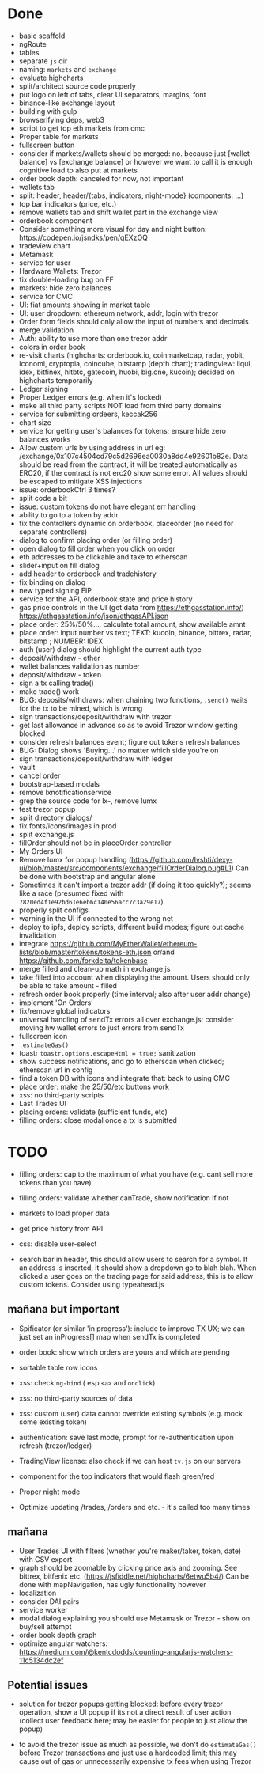 # Done

* basic scaffold
* ngRoute
* tables
* separate `js` dir
* naming: `markets` and `exchange`
* evaluate highcharts
* split/architect source code properly
* put logo on left of tabs, clear UI separators, margins, font
* binance-like exchange layout
* building with gulp
* browserifying deps, web3
* script to get top eth markets from cmc
* Proper table for markets
* fullscreen button
* consider if markets/wallets should be merged: no. because just [wallet balance] vs [exchange balance] or however we want to call it is enough cognitive load to also put at markets
* order book depth: canceled for now, not important
* wallets tab
* split: header, header/{tabs, indicators, night-mode} (components: ...)
* top bar indicators (price, etc.)
* remove wallets tab and shift wallet part in the exchange view
* orderbook component
* Consider something more visual for day and night button: https://codepen.io/jsndks/pen/qEXzOQ
* tradeview chart
* Metamask
* service for user
* Hardware Wallets: Trezor
* fix double-loading bug on FF
* markets: hide zero balances
* service for CMC
* UI: fiat amounts showing in market table
* UI: user dropdown: ethereum network, addr, login with trezor
* Order form fields should only allow the input of numbers and decimals
* merge validation
* Auth: ability to use more than one trezor addr
* colors in order book
* re-visit charts (highcharts: orderbook.io, coinmarketcap, radar, yobit, iconomi, cryptopia, coincube, bitstamp (depth chart); tradingview: liqui, idex, bitfinex, hitbtc, gatecoin, huobi, big.one, kucoin); decided on highcharts temporarily
* Ledger signing
* Proper Ledger errors (e.g. when it's locked)
* make all third party scripts NOT load from third party domains
* service for submitting ordeers, keccak256
* chart size
* service for getting user's balances for tokens; ensure hide zero balances works
* Allow custom urls by using address in url eg: /exchange/0x107c4504cd79c5d2696ea0030a8dd4e92601b82e. Data should be read from the contract, it will be treated automatically as ERC20, if the contract is not erc20 show some error. All values should be escaped to mitigate XSS injections
* issue: orderbookCtrl 3 times?
* split code a bit
* issue: custom tokens do not have elegant err handling
* ability to go to a token by addr
* fix the controllers dynamic on orderbook, placeorder (no need for separate controllers)
* dialog to confirm placing order (or filling order)
* open dialog to fill order when you click on order
* eth addresses to be clickable and take to etherscan
* slider+input on fill dialog
* add header to orderbook and tradehistory
* fix binding on dialog
* new typed signing EIP
* service for the API, orderbook state and price history
* gas price controls in the UI (get data from https://ethgasstation.info/) https://ethgasstation.info/json/ethgasAPI.json
* place order: 25%/50%..., calculate total amount, show available amnt
* place order: input number vs text; TEXT: kucoin, binance, bittrex, radar, bitstamp ;  NUMBER: IDEX
* auth (user) dialog should highlight the current auth type 
* deposit/withdraw - ether
* wallet balances validation as number
* deposit/withdraw - token
* sign a tx calling trade()
* make trade() work
* BUG: deposits/withdraws: when chaining two functions, `.send()` waits for the tx to be mined, which is wrong
* sign transactions/deposit/withdraw with trezor
* get last allowance in advance so as to avoid Trezor window getting blocked
* consider refresh balances event; figure out tokens refresh balances
* BUG: Dialog shows 'Buying...' no matter which side you're on 
* sign transactions/deposit/withdraw with ledger
* vault
* cancel order
* bootstrap-based modals
* remove lxnotificationservice
* grep the source code for lx-, remove lumx
* test trezor popup
* split directory dialogs/
* fix fonts/icons/images in prod
* split exchange.js
* fillOrder should not be in placeOrder controller
* My Orders UI
* Remove lumx for popup handling (https://github.com/Ivshti/dexy-ui/blob/master/src/components/exchange/fillOrderDialog.pug#L1) Can be done with bootstrap and angular alone
* Sometimes it can't import a trezor addr (if doing it too quickly?); seems like a race (presumed fixed with `7820ed4f1e92bd61e6eb6c140e56acc7c3a29e17`)
* properly split configs
* warning in the UI if connected to the wrong net
* deploy to ipfs, deploy scripts, different build modes; figure out cache invalidation
* integrate https://github.com/MyEtherWallet/ethereum-lists/blob/master/tokens/tokens-eth.json or/and https://github.com/forkdelta/tokenbase 
* merge filled and clean-up math in exchange.js
* take filled into account when displaying the amount. Users should only be able to take amount - filled
* refresh order book properly (time interval; also after user addr change)
* implement 'On Orders'
* fix/remove global indicators
* universal handling of sendTx errors all over exchange.js; consider moving hw wallet errors to just errors from sendTx
* fullscreen icon
* `.estimateGas()` 
* toastr `toastr.options.escapeHtml = true;` sanitization
* show success notifications, and go to etherscan when clicked; etherscan url in config
* find a token DB with icons and integrate that: back to using CMC
* place order: make the 25/50/etc buttons work
* xss: no third-party scripts
* Last Trades UI
* placing orders: validate (sufficient funds, etc)
* filling orders: close modal once a tx is submitted

# TODO

* filling orders: cap to the maximum of what you have (e.g. cant sell more tokens than you have)

* filling orders: validate whether canTrade, show notification if not

* markets to load proper data

* get price history from API

* css: disable user-select

* search bar in header, this should allow users to search for a symbol. If an address is inserted, it should show a dropdown go to blah blah. When clicked a user goes on the trading page for said address, this is to allow custom tokens. Consider using typeahead.js


## mañana but important

* Spificator (or similar 'in progress'): include to improve TX UX; we can just set an inProgress[] map when sendTx is completed

* order book: show which orders are yours and which are pending
* sortable table row icons
* xss: check `ng-bind` ( esp `<a>` and `onclick`)
* xss: no third-party sources of data
* xss: custom (user) data cannot override existing symbols (e.g. mock some existing token)
* authentication: save last mode, prompt for re-authentication upon refresh (trezor/ledger)
* TradingView license: also check if we can host `tv.js` on our servers
* component for the top indicators that would flash green/red
* Proper night mode
* Optimize updating /trades, /orders and etc. - it's called too many times

## mañana
* User Trades UI with filters (whether you're maker/taker, token, date) with CSV export 
* graph should be zoomable by clicking price axis and zooming. See bittrex, bitfenix etc. (https://jsfiddle.net/highcharts/6etwu5b4/) Can be done with mapNavigation, has ugly functionality however
* localization
* consider DAI pairs
* service worker 
* modal dialog explaining you should use Metamask or Trezor - show on buy/sell attempt
* order book depth graph
* optimize angular watchers: https://medium.com/@kentcdodds/counting-angularjs-watchers-11c5134dc2ef


## Potential issues

* solution for trezor popups getting blocked: before every trezor operation, show a UI popup if its not a direct result of user action (collect user feedback here; may be easier for people to just allow the popup)

* to avoid the trezor issue as much as possible, we don't do `estimateGas()` before Trezor transactions and just use a hardcoded limit; this may cause out of gas or unnecessarily expensive tx fees when using Trezor
